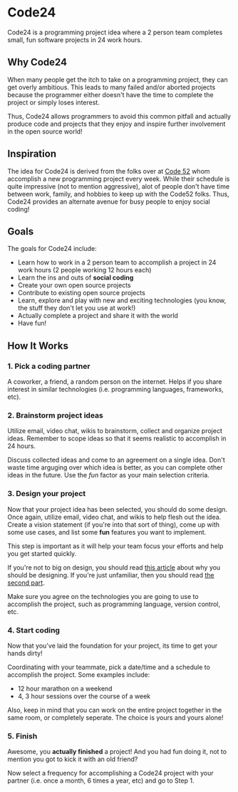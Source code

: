 # Code24

Code24 is a programming project idea where a 2 person team completes small, fun
software projects in 24 work hours. 

## Why Code24

When many people get the itch to take on a programming project, they can get
overly ambitious. This leads to many failed and/or aborted projects because the 
programmer either doesn't have the time to complete the project or simply loses
interest.

Thus, Code24 allows programmers to avoid this common pitfall and actually
produce code and projects that they enjoy and inspire further involvement in the
open source world!

## Inspiration

The idea for Code24 is derived from the folks over at 
[Code 52](http://code52.org/) whom accomplish a new programming project every
week. While their schedule is quite impressive (not to mention aggressive), 
alot of people don't have time between work, family, and hobbies to keep up with
the Code52 folks. Thus, Code24 provides an alternate avenue for busy people to 
enjoy social coding!

## Goals

The goals for Code24 include:

* Learn how to work in a 2 person team to accomplish a project in 24 work hours
(2 people working 12 hours each)
* Learn the ins and outs of __social coding__
* Create your own open source projects
* Contribute to existing open source projects
* Learn, explore and play with new and exciting technologies (you know, the
stuff they don't let you use at work!)
* Actually complete a project and share it with the world
* Have fun!

## How It Works

### 1. Pick a coding partner

A coworker, a friend, a random person on the internet. Helps if you share
interest in similar technologies (i.e. programming languages, frameworks, etc).

### 2. Brainstorm project ideas

Utilize email, video chat, wikis to brainstorm, collect and organize project
ideas. Remember to scope ideas so that it seems realistic to accomplish in 24
hours.

Discuss collected ideas and come to an agreement on a single idea. Don't waste
time arguging over which idea is better, as you can complete other ideas in the
future. Use the _fun_ factor as your main selection criteria.

### 3. Design your project

Now that your project idea has been selected, you should do some design. Once
again, utilize email, video chat, and wikis to help flesh out the idea. Create a
vision statement (if you're into that sort of thing), come up with some use
cases, and list some __fun__ features you want to implement.

This step is important as it will help your team focus your efforts and help you
get started quickly.

If you're not to big on design, you should read
[this article](http://www.joelonsoftware.com/articles/fog0000000036.html) about
why you should be designing. If you're just unfamiliar, then you should read
[the second part](http://www.joelonsoftware.com/articles/fog0000000035.html).

Make sure you agree on the technologies you are going to use to accomplish the
project, such as programming language, version control, etc.

### 4. Start coding

Now that you've laid the foundation for your project, its time to get your hands
dirty!

Coordinating with your teammate, pick a date/time and a schedule to accomplish
the project. Some examples include:

* 12 hour marathon on a weekend
* 4, 3 hour sessions over the course of a week

Also, keep in mind that you can work on the entire project together in the same
room, or completely seperate. The choice is yours and yours alone!

### 5. Finish

Awesome, you __actually finished__ a project! And you had fun doing it, not to
mention you got to kick it with an old friend? 

Now select a frequency for accomplishing a Code24 project with your partner
(i.e. once a month, 6 times a year, etc) and go to Step 1.

